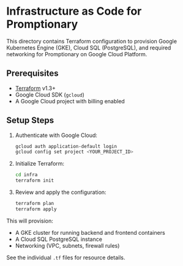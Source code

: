 # Infrastructure as Code for Promptionary

This directory contains Terraform configuration to provision Google Kubernetes Engine (GKE), Cloud SQL (PostgreSQL), and required networking for Promptionary on Google Cloud Platform.

## Prerequisites
- [Terraform](https://www.terraform.io/) v1.3+
- Google Cloud SDK (`gcloud`)
- A Google Cloud project with billing enabled

## Setup Steps
1. Authenticate with Google Cloud:
   ```bash
   gcloud auth application-default login
   gcloud config set project <YOUR_PROJECT_ID>
   ```
2. Initialize Terraform:
   ```bash
   cd infra
   terraform init
   ```
3. Review and apply the configuration:
   ```bash
   terraform plan
   terraform apply
   ```

This will provision:
- A GKE cluster for running backend and frontend containers
- A Cloud SQL PostgreSQL instance
- Networking (VPC, subnets, firewall rules)

See the individual `.tf` files for resource details. 